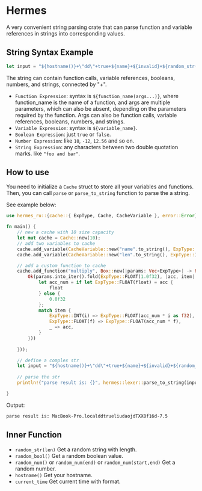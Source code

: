 # Hermes

A very convenient string parsing crate that can parse function and variable references in strings into corresponding values.

## String Syntax Example
```rust
let input = "${hostname()}+\"dd\"+true+${name}+${invalid}+${random_str(${len})}+${multiply(1,-2.5,3)}";
```

The string can contain function calls, variable references, booleans, numbers, and strings, connected by "+".

+ `Function Expression`: syntax is `${function_name(args...)}`, where function_name is the name of a function, and args are multiple parameters, which can also be absent, depending on the parameters required by the function. Args can also be function calls, variable references, booleans, numbers, and strings.
+ `Variable Expression`: syntax is `${variable_name}`.
+ `Boolean Expression`: just `true` or `false`.
+ `Number Expression`: like `10`, `-12`, `12.56` and so on.
+ `String Expression`: any characters between two double quotation marks. like `"foo and bar"`.

## How to use

You need to initialize a `Cache` struct to store all your variables and functions. Then, you can call `parse` or `parse_to_string` function to parse the a string.

See example below:
```rust
use hermes_ru::{cache::{ ExpType, Cache, CacheVariable }, error::Error};

fn main() {
    // new a cache with 10 size capacity
    let mut cache = Cache::new(10);
    // add two variables to cache
    cache.add_variable(CacheVariable::new("name".to_string(), ExpType::STRING("liudao".to_string())));
    cache.add_variable(CacheVariable::new("len".to_string(), ExpType::INT(10)));

    // add a custom function to cache
    cache.add_function("multiply", Box::new(|params: Vec<ExpType>| -> Result<ExpType, Error>{
        Ok(params.into_iter().fold(ExpType::FLOAT(1.0f32), |acc, item| {
            let acc_num = if let ExpType::FLOAT(float) = acc {
                float
            } else {
                0.0f32
            };
            match item {
                ExpType::INT(i) => ExpType::FLOAT(acc_num * i as f32),
                ExpType::FLOAT(f) => ExpType::FLOAT(acc_num * f),
                _ => acc,
            }
        }))
        
    }));

    // define a complex str
    let input = "${hostname()}+\"dd\"+true+${name}+${invalid}+${random_str(${len})}+${multiply(1,-2.5,3)}}";
    
    // parse the str
    println!("parse result is: {}", hermes::lexer::parse_to_string(input, &mut cache));

}
```

Output:
```bash
parse result is: MacBook-Pro.localddtrueliudaojdTXX8f16d-7.5
```

## Inner Function

+ `random_str(len)` Get a random string with length.
+ `random_bool()` Get a random boolean value.
+ `random_num()` or `random_num(end)` or `random_num(start,end)` Get a random number.
+ `hostname()` Get your hostname.
+ `current_time` Get current time with format.

